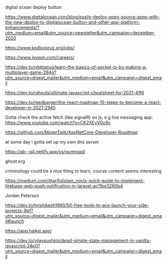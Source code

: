 digital ocean deploy button:

https://www.digitalocean.com/blog/easily-deploy-open-source-apps-with-the-new-deploy-to-digitalocean-button-and-other-app-platform-enhancements/?utm_medium=email&utm_source=newsletter&utm_campaign=december-2020

https://www.kodluyoruz.org/jobs/


https://www.inveon.com/careers/



https://dev.to/nitdgplug/learn-the-basics-of-socket-io-by-making-a-multiplayer-game-394g?utm_source=digest_mailer&utm_medium=email&utm_campaign=digest_email



https://dev.to/rahxuls/ultimate-javascript-cheatsheet-for-2021-41f6


https://dev.to/reedbarger/the-react-roadmap-10-steps-to-become-a-react-developer-in-2021-2945


Gotta check the active fetch (like signalR) on js, e.g live messaging app:
https://www.youtube.com/watch?v=CK2XEyVGc6c

https://github.com/MoienTajik/AspNetCore-Developer-Roadmap


at some day i gotta set up my own dns server


https://ab--g4.netlify.app/vs/gumroad/

ghost.org

criminology could be a nice thing to learn, course content seems interesting

https://medium.com/@arifulislam_ron/a-quick-guide-to-implement-firebase-web-push-notification-in-laravel-ac11ba3260b4

Jordan Peterson

https://dev.to/hrishikesh1990/50-free-tools-to-ace-launch-your-side-projects-9pf?utm_source=digest_mailer&utm_medium=email&utm_campaign=digest_email#launch

https://app.haikei.app/

https://dev.to/vijaypushkin/dead-simple-state-management-in-vanilla-javascript-24p0?utm_source=digest_mailer&utm_medium=email&utm_campaign=digest_email
